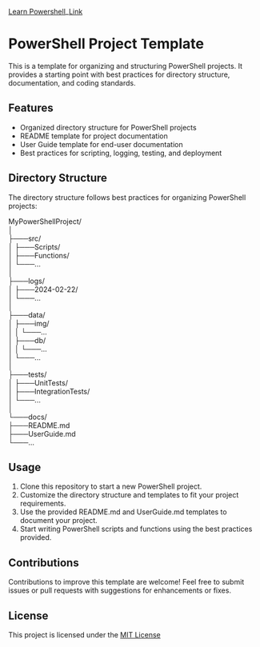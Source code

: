 [Learn Powershell](https://learn.microsoft.com/en-us/powershell/scripting/how-to-use-docs?view=powershell-7.4)_[Link](void)
# PowerShell Project Template

This is a template for organizing and structuring PowerShell projects. It provides a starting point with best practices for directory structure, documentation, and coding standards.

## Features

- Organized directory structure for PowerShell projects
- README template for project documentation
- User Guide template for end-user documentation
- Best practices for scripting, logging, testing, and deployment

## Directory Structure

The directory structure follows best practices for organizing PowerShell projects:

MyPowerShellProject/<br>
│<br>
├───src/<br>
│ ├───Scripts/<br>
│ ├───Functions/<br>
│ └───...<br>
│<br>
├───logs/<br>
│ ├───2024-02-22/<br>
│ └───...<br>
│<br>
├───data/<br>
│ ├───img/<br>
│ │ └───...<br>
│ ├───db/<br>
│ │ └───...<br>
│ └───...<br>
│<br>
├───tests/<br>
│ ├───UnitTests/<br>
│ ├───IntegrationTests/<br>
│ └───...<br>
│<br>
└───docs/<br>
├───README.md<br>
├───UserGuide.md<br>
└───...<br>

## Usage

1. Clone this repository to start a new PowerShell project.
2. Customize the directory structure and templates to fit your project requirements.
3. Use the provided README.md and UserGuide.md templates to document your project.
4. Start writing PowerShell scripts and functions using the best practices provided.

## Contributions

Contributions to improve this template are welcome! Feel free to submit issues or pull requests with suggestions for enhancements or fixes.

## License

This project is licensed under the [MIT License](https://mit-license.org/)
